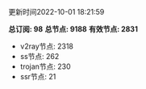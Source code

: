 更新时间2022-10-01 18:21:59

**总订阅: 98**
**总节点: 9188**
**有效节点: 2831**
- v2ray节点: 2318
- ss节点: 262
- trojan节点: 230
- ssr节点: 21
